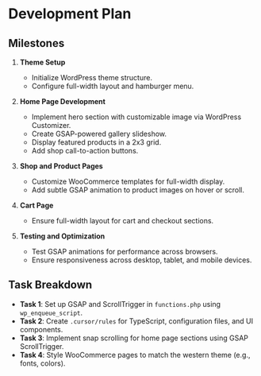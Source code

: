 # Development Plan

## Milestones
1. **Theme Setup**  
   - Initialize WordPress theme structure.  
   - Configure full-width layout and hamburger menu.  

2. **Home Page Development**  
   - Implement hero section with customizable image via WordPress Customizer.  
   - Create GSAP-powered gallery slideshow.  
   - Display featured products in a 2x3 grid.  
   - Add shop call-to-action buttons.  

3. **Shop and Product Pages**  
   - Customize WooCommerce templates for full-width display.  
   - Add subtle GSAP animation to product images on hover or scroll.  

4. **Cart Page**  
   - Ensure full-width layout for cart and checkout sections.  

5. **Testing and Optimization**  
   - Test GSAP animations for performance across browsers.  
   - Ensure responsiveness across desktop, tablet, and mobile devices.  

## Task Breakdown
- **Task 1**: Set up GSAP and ScrollTrigger in `functions.php` using `wp_enqueue_script`.  
- **Task 2**: Create `.cursor/rules` for TypeScript, configuration files, and UI components.  
- **Task 3**: Implement snap scrolling for home page sections using GSAP ScrollTrigger.  
- **Task 4**: Style WooCommerce pages to match the western theme (e.g., fonts, colors). 